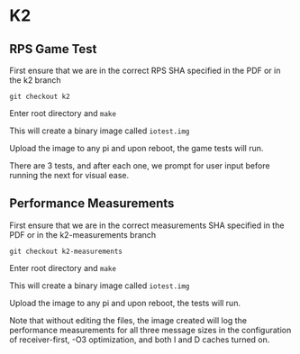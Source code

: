 # K2

## RPS Game Test
First ensure that we are in the correct RPS SHA specified in the PDF or in the k2 branch

```
git checkout k2
```

Enter root directory and `make`

This will create a binary image called `iotest.img`

Upload the image to any pi and upon reboot, the game tests will run.

There are 3 tests, and after each one, we prompt for user input before running the next for visual ease.

## Performance Measurements

First ensure that we are in the correct measurements SHA specified in the PDF or in the k2-measurements branch

`git checkout k2-measurements`

Enter root directory and `make`

This will create a binary image called `iotest.img`

Upload the image to any pi and upon reboot, the tests will run.

Note that without editing the files, the image created will log the performance measurements for all three message sizes in the configuration of receiver-first, -O3 optimization, and both I and D caches turned on. 

